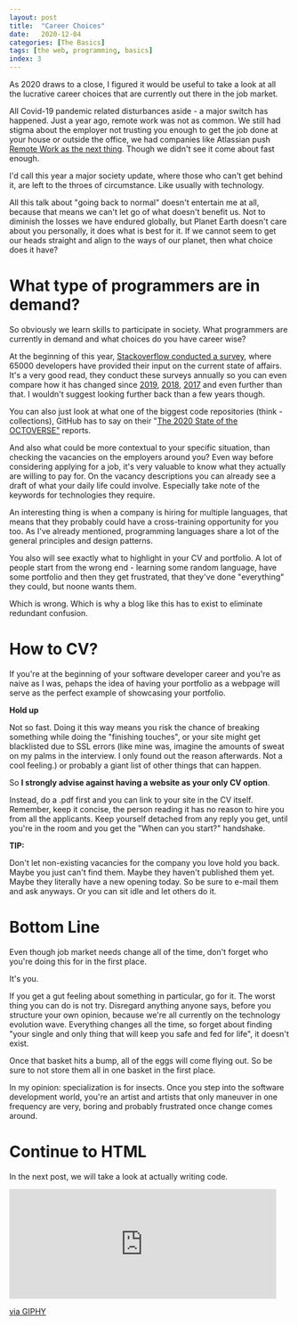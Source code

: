 ```yaml
---
layout: post
title:  "Career Choices"
date:   2020-12-04
categories: [The Basics]
tags: [the web, programming, basics]
index: 3
---
```


As 2020 draws to a close, I figured it would be useful to take a look at all the lucrative career choices that are currently out there in the job market.

All Covid-19 pandemic related disturbances aside - a major switch has happened. Just a year ago, remote work was not as common. We still had stigma about the employer not trusting you enough to get the job done at your house or outside the office, we had companies like Atlassian push [Remote Work as the next thing](https://www.atlassian.com/blog/collection/remote-work). Though we didn't see it come about fast enough.

I'd call this year a major society update, where those who can't get behind it, are left to the throes of circumstance. Like usually with technology. 

All this talk about "going back to normal" doesn't entertain me at all, because that means we can't let go of what doesn't benefit us. Not to diminish the losses we have endured globally, but Planet Earth doesn't care about you personally, it does what is best for it. If we cannot seem to get our heads straight and align to the ways of our planet, then what choice does it have?

# What type of programmers are in demand?

So obviously we learn skills to participate in society. What programmers are currently in demand and what choices do you have career wise?

At the beginning of this year, [Stackoverflow conducted a survey](https://insights.stackoverflow.com/survey/2020), where 65000 developers have provided their input on the current state of affairs. It's a very good read, they conduct these surveys annually so you can even compare how it has changed since [2019](https://insights.stackoverflow.com/survey/2019), [2018](https://insights.stackoverflow.com/survey/2018), [2017](https://insights.stackoverflow.com/survey/2017) and even further than that. I wouldn't suggest looking further back than a few years though. 

You can also just look at what one of the biggest code repositories (think - collections), GitHub has to say on their "[The 2020 State of the OCTOVERSE"](https://octoverse.github.com/) reports. 

And also what could be more contextual to your specific situation, than checking the vacancies on the employers around you? Even way before considering applying for a job, it's very valuable to know what they actually are willing to pay for. On the vacancy descriptions you can already see a draft of what your daily life could involve. Especially take note of the keywords for technologies they require.

An interesting thing is when a company is hiring for multiple languages, that means that they probably could have a cross-training opportunity for you too. As I've already mentioned, programming languages share a lot of the general principles and design patterns. 

You also will see exactly what to highlight in your CV and portfolio. A lot of people start from the wrong end - learning some random language, have some portfolio and then they get frustrated, that they've done "everything" they could, but noone wants them.

Which is wrong. Which is why a blog like this has to exist to eliminate redundant confusion.

# How to CV?

If you're at the beginning of your software developer career and you're as naive as I was, pehaps the idea of having your portfolio as a webpage will serve as the perfect example of showcasing your portfolio.

**Hold up**  

Not so fast. Doing it this way means you risk the chance of breaking something while doing the "finishing touches", or your site might get blacklisted due to SSL errors (like mine was, imagine the amounts of sweat on my palms in the interview. I only found out the reason afterwards. Not a cool feeling.) or probably a giant list of other things that can happen. 

So **I strongly advise against having a website as your only CV option**. 

Instead, do a .pdf first and you can link to your site in the CV itself. Remember, keep it concise, the person reading it has no reason to hire you from all the applicants. Keep yourself detached from any reply you get, until you're in the room and you get the "When can you start?" handshake.

**TIP:**

Don't let non-existing vacancies for the company you love hold you back. Maybe you just can't find them. Maybe they haven't published them yet. Maybe they literally have a new opening today. So be sure to e-mail them and ask anyways. Or you can sit idle and let others do it.

# Bottom Line

Even though job market needs change all of the time, don't forget who you're doing this for in the first place. 

It's you. 

If you get a gut feeling about something in particular, go for it. The worst thing you can do is not try. Disregard anything anyone says, before you structure your own opinion, because we're all currently on the technology evolution wave. Everything changes all the time, so forget about finding "your single and only thing that will keep you safe and fed for life", it doesn't exist. 

Once that basket hits a bump, all of the eggs will come flying out. So be sure to not store them all in one basket in the first place.

In my opinion: specialization is for insects. Once you step into the software development world, you're an artist and artists that only maneuver in one frequency are very, boring and probably frustrated once change comes around.

# Continue to HTML

In the next post, we will take a look at actually writing code.

<iframe src="https://giphy.com/embed/11e0gEWxYoSYTK" width="480" height="197" frameBorder="0" class="giphy-embed" allowFullScreen></iframe><p><a href="https://giphy.com/gifs/reactiongifs-mrw-oc-11e0gEWxYoSYTK">via GIPHY</a></p>